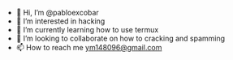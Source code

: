 - 👋 Hi, I’m @pabloexcobar
- 👀 I’m interested in hacking
- 🌱 I’m currently learning how to use termux
- 💞️ I’m looking to collaborate on how to cracking and spamming
- 📫 How to reach me ym148096@gmail.com

<!---
pabloexcobar/pabloexcobar is a ✨ special ✨ repository because its `README.md` (this file) appears on your GitHub profile.
You can click the Preview link to take a look at your changes.
--->
